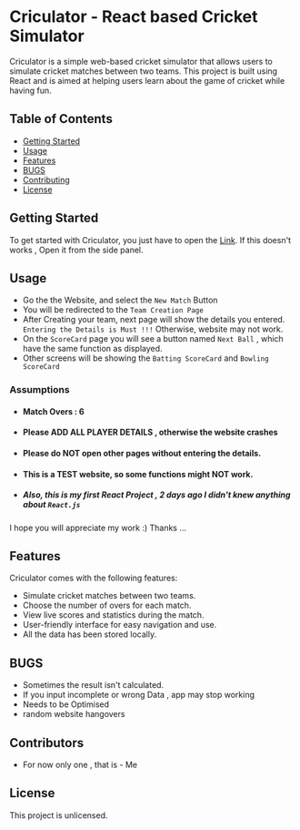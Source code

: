 # Criculator - React based Cricket Simulator

Criculator is a simple web-based cricket simulator that allows users to simulate cricket matches between two teams. This project is built using React and is aimed at helping users learn about the game of cricket while having fun.

## Table of Contents

- [Getting Started](#getting-started)
- [Usage](#usage)
- [Features](#features)
- [BUGS](#bugs)
- [Contributing](#contributing)
- [License](#license)

## Getting Started

To get started with Criculator, you just have to open the [Link](https://criculatorbymukul.netlify.app/).
If this doesn't works , Open it from the side panel.

## Usage

- Go the the Website, and select the `New Match` Button
- You will be redirected to the `Team Creation Page`
- After Creating your team, next page will show the details you entered.
  `Entering the Details is Must !!!` Otherwise, website may not work.
- On the `ScoreCard` page you will see a button named `Next Ball` , which have the same function as displayed.
- Other screens will be showing the `Batting ScoreCard` and `Bowling ScoreCard`

### Assumptions

- #### Match Overs : 6
- #### Please ADD ALL PLAYER DETAILS , otherwise the website crashes
- #### Please do NOT open other pages without entering the details.
- #### This is a TEST website, so some functions might NOT work.

- ##### Also, this is my first React Project , 2 days ago I didn't knew anything about `React.js`

I hope you will appreciate my work :)
Thanks ...

## Features

Criculator comes with the following features:

- Simulate cricket matches between two teams.
- Choose the number of overs for each match.
- View live scores and statistics during the match.
- User-friendly interface for easy navigation and use.
- All the data has been stored locally.

## BUGS

- Sometimes the result isn't calculated.
- If you input incomplete or wrong Data , app may stop working
- Needs to be Optimised
- random website hangovers

## Contributors

- For now only one , that is - Me

## License

This project is unlicensed.
